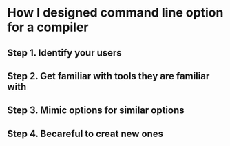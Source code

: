 # How I designed command line option for a compiler

## Step 1. Identify your users

## Step 2. Get familiar with tools they are familiar with

## Step 3. Mimic options for similar options

## Step 4. Becareful to creat new ones
